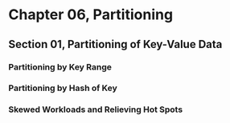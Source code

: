 # Chapter 06, Partitioning
## Section 01, Partitioning of Key-Value Data

### Partitioning by Key Range

### Partitioning by Hash of Key

### Skewed Workloads and Relieving Hot Spots